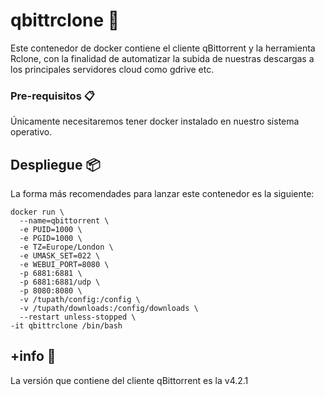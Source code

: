 # qbittrclone 🚀

Este contenedor de docker contiene el cliente qBittorrent y la herramienta Rclone, con la finalidad de automatizar la subida de nuestras descargas a los principales servidores cloud como gdrive etc.

### Pre-requisitos 📋
Únicamente necesitaremos tener docker instalado en nuestro sistema operativo.

## Despliegue 📦
La forma más recomendades para lanzar este contenedor es la siguiente:

```
docker run \
  --name=qbittorrent \
  -e PUID=1000 \
  -e PGID=1000 \
  -e TZ=Europe/London \
  -e UMASK_SET=022 \
  -e WEBUI_PORT=8080 \
  -p 6881:6881 \
  -p 6881:6881/udp \
  -p 8080:8080 \
  -v /tupath/config:/config \
  -v /tupath/downloads:/config/downloads \
  --restart unless-stopped \
-it qbittrclone /bin/bash
```
## +info 📖
La versión que contiene del cliente qBittorrent es la v4.2.1
